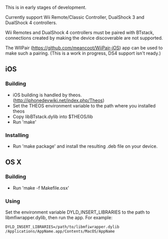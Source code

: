 This is in early stages of development.

Currently support Wii Remote/Classic Controller, DualShock 3 and DualShock 4 controllers.

Wii Remotes and DualShock 4 controllers must be paired with BTstack,
connections created by making the device discoverable are not supported.

The WIIPair (https://github.com/meancoot/WiiPair-iOS) app can be used to make such a pairing. (This is a work in progress, DS4 support isn't ready.)


## iOS

### Building
* iOS building is handled by theos. (http://iphonedevwiki.net/index.php/Theos)
* Set the THEOS environment variable to the path where you installed theos
* Copy libBTstack.dylib into $THEOS/lib
* Run 'make'

### Installing
* Run 'make package' and install the resulting .deb file on your device.

## OS X 

### Building
* Run 'make -f Makefile.osx'

### Using
Set the environment variable DYLD_INSERT_LIBRARIES to the path to libmfiwrapper.dylib, then run the app. For example:

```
DYLD_INSERT_LIBRARIES=/path/to/libmfiwrapper.dylib /Applications/AppName.app/Contents/MacOS/AppName
```
